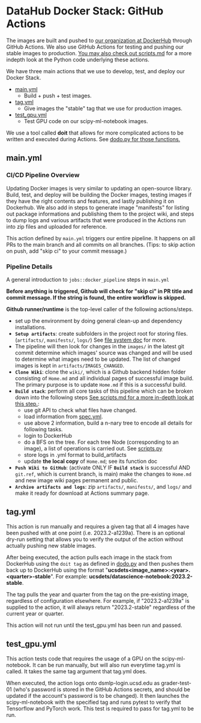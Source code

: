 # DataHub Docker Stack: GitHub Actions

The images are built and pushed to [our organization at DockerHub](https://hub.docker.com/orgs/ucsdets/members) through GitHub Actions. We also use GitHub Actions for testing and pushing our stable images to production. [You may also check out scripts.md](/Documentations/scripts.md) for a more indepth look at the Python code underlying these actions.

We have three main actions that we use to develop, test, and deploy our Docker Stack.

- [main.yml](../.github/workflows/main.yml)
  - Build + push + test images.
- [tag.yml](../.github/workflows/tag.yml)
  - Give images the "stable" tag that we use for production images.
- [test_gpu.yml](../.github/workflows/test_gpu.yml)
  - Test GPU code on our scipy-ml-notebook images.

We use a tool called **doit** that allows for more complicated actions to be written and executed during Actions. See [dodo.py for those functions.](/dodo.py)

## main.yml

### CI/CD Pipeline Overview

Updating Docker images is very similar to updating an open-source library.
Build, test, and deploy will be building the Docker images, testing images if
they have the right contents and features, and lastly publishing it on
Dockerhub. We also add in steps to generate image "manifests" for listing out
package informations and publishing them to the project wiki, and steps to
dump logs and various artifacts that were produced in the Actions run into
zip files and uploaded for reference.

This action defined by `main.yml` triggers our entire pipeline. It happens on all PRs to the main branch and all commits on all branches. (Tips: to skip action on push, add "skip ci" to your commit message.)

### Pipeline Details

A general introduction to `jobs::docker_pipeline` steps in `main.yml`

**Before anything is triggered, Github will check for "skip ci" in PR title and commit message. If the string is found, the entire workflow is skipped.**

**Github runner/runtime** is the top-level caller of the following actions/steps.

- set up the environment by doing general clean-up and dependency installations.
- **`Setup artifacts`**: create subfolders in the project root for storing files.
(`artifacts/`, `manifests/`, `logs/`) See [file system doc](./scripts.md#file-system) for more.
- The pipeline will then look for changes in the `images/` in the latest git
commit determine which images' source was changed and will be used to determine
what images need to be updated. The list of changed images is kept in
`artifacts/IMAGES_CHANGED`.
- **`Clone Wiki`**: clone the `wiki/`, which is a Github backend hidden folder consisting of
`Home.md` and all individual pages of successful image build. The primary purpose is to update
`Home.md` if this is a successful build.
- **`Build stack`**: perform all core tasks of this pipeline which can be broken down into
the following steps [See scripts.md for a more in-depth look at this step.](./scripts.md):
  - use git API to check what files have changed.
  - load information from [spec.yml](../images/spec.yml).
  - use above 2 information, build a n-nary tree to encode all details for following tasks.
  - login to DockerHub
  - do a BFS on the tree. For each tree Node (corresponding to an image), a list of operations is carried out. See [scripts.py](scripts.md/#the-build-process)
  - store logs in .yml format to build_artifacts
  - update **the local copy** of `Home.md`; see its function doc
- **`Push Wiki to GitHub`**: (activate ONLY IF **`Build stack`** is successful AND `git.ref`, which is current branch, is main) make the changes to `Home.md` and new image wiki pages permanent and public.
- **`Archive artifacts and logs`**: zip `artifacts/`, `manifests/`, and `logs/` and make it ready
  for download at Actions summary page.

## tag.yml

This action is run manually and requires a given tag that all 4 images have been pushed with at one point (i.e. 2023.2-a1239a). There is an optional dry-run setting that allows you to verify the output of the action without actually pushing new stable images.

After being executed, the action pulls each image in the stack from DockerHub using the ``doit tag`` as defined in [dodo.py](/dodo.py) and then pushes them back up to DockerHub using the format "**ucsdets\<image_name\>:\<year\>.\<quarter\>-stable**". For example: **ucsdets/datascience-notebook:2023.2-stable**.

The tag pulls the year and quarter from the tag on the pre-existing image, regardless of configuration elsewhere. For example, if "2023.2-a1239a" is supplied to the action, it will always return "2023.2-stable" regardless of the current year or quarter.

This action will not run until the test_gpu.yml has been run and passed.

## test_gpu.yml

This action tests code that requires the usage of a GPU on the scipy-ml-notebook. It can be run manually, but will also run everytime tag.yml is called. It takes the same tag argument that tag.yml does.

When executed, the action logs onto dsmlp-login.ucsd.edu as grader-test-01 (who's password is stored in the GitHub Actions secrets, and should be updated if the account's password is to be changed). It then launches the scipy-ml-notebook with the specified tag and runs pytest to verify that Tensorflow and PyTorch work. This test is required to pass for tag.yml to be run.

